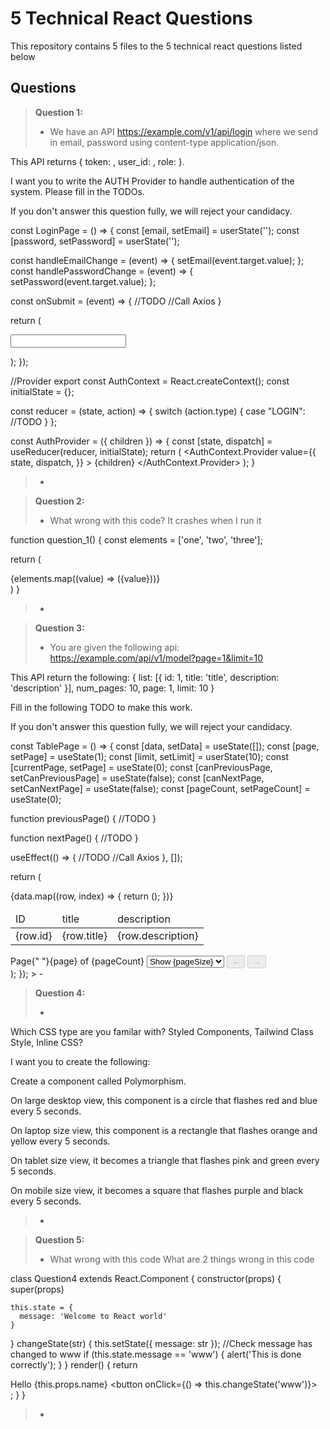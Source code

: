 # 5 Technical React Questions 
This repository contains 5 files to the 5 technical react questions listed below 

## Questions

> **Question 1:**
>
> - We have an API https://example.com/v1/api/login where we send in email,
password using content-type application/json.

This API returns { token: <JWT Token>, user_id: <integer>, role: <string>}.

I want you to write the AUTH Provider to handle authentication of the system.
Please fill in the TODOs.

If you don't answer this question fully, we will reject your candidacy.

const LoginPage = () => {
  const [email, setEmail] = userState('');
  const [password, setPassword] = userState('');

  const handleEmailChange = (event) => {
    setEmail(event.target.value);
  };
  const handlePasswordChange = (event) => {
    setPassword(event.target.value);
  };

  const onSubmit = (event) => {
    //TODO
    //Call Axios
  }

  return (<div>
  <form onSubmit={onSubmit}>
  <input type="email" onChange={}
  </form>
  </div>);
});

//Provider
export const AuthContext = React.createContext();
const initialState = {};

const reducer = (state, action) => {
  switch (action.type) {
    case "LOGIN":
    //TODO
  }
};

const AuthProvider = ({ children }) => {
  const [state, dispatch] = useReducer(reducer, initialState);
  return (
    <AuthContext.Provider
      value={{
        state,
        dispatch,
      }}
    >
      {children}
    </AuthContext.Provider>
  );
}
> -

> **Question 2:**
>
> - What wrong with this code? It crashes when I run it

function question_1() {
  const elements = ['one', 'two', 'three'];

  return (
    <div>
      {elements.map((value) => (<span>{value}</span>))}
    </div>
  )
}
> - 

> **Question 3:**
>
> - You are given the following api:
https://example.com/api/v1/model?page=1&limit=10

This API return the following:
{
  list: [{
    id: 1,
    title: 'title',
    description: 'description'
  }],
  num_pages: 10,
  page: 1,
  limit: 10
}

Fill in the following TODO to make this work.

If you don't answer this question fully, we will reject your candidacy.

const TablePage = () => {
  const [data, setData] = useState([]);
  const [page, setPage] = useState(1);
  const [limit, setLimit] = userState(10);
  const [currentPage, setPage] = useState(0);
  const [canPreviousPage, setCanPreviousPage] = useState(false);
  const [canNextPage, setCanNextPage] = useState(false);
  const [pageCount, setPageCount] = useState(0);

  function previousPage() {
    //TODO
  }

  function nextPage() {
    //TODO
  }

  useEffect(() => {
    //TODO
    //Call Axios
  }, []);

  return (<div>
  <table>
  <thead>
  <td>ID</td>
  <td>title</td>
  <td>description</td>
  </thead>
  <tbody>
  {data.map((row, index) => {
    return (<tr>
    <td>{row.id}</td>
    <td>{row.title}</td>
    <td>{row.description}</td>
    </tr>);
  })}
  </tbody>
  </table>
  <div>
  <span>Page{" "}{page} of {pageCount}</span>
  <select value={limit} onChange={(e) => {setLimit(Number(e.target.value)); }}>
    {[5, 10, 20, 30, 40, 50].map((pageSize) => (
      <option key={pageSize} value={pageSize}>
        Show {pageSize}
      </option>
    ))}
  </select>
  <button onClick={previousPage} disabled={!canPreviousPage}>
    &#x02190;
  </button>
  <button onClick={nextPage} disabled={!canNextPage}>
    &#x02192;
  </button>
  </div>
  </div>);
});
> - 


> **Question 4:**
>
> - 
Which CSS type are you familar with? Styled Components,
Tailwind Class Style, Inline CSS?

I want you to create the following:

Create a component called Polymorphism.

On large desktop view, this component is a circle that
flashes red and blue every 5 seconds.

On laptop size view, this component is a rectangle that
flashes orange and yellow every 5 seconds.

On tablet size view, it becomes a triangle that
flashes pink and green every 5 seconds.

On mobile size view, it becomes a square that
flashes purple and black every 5 seconds.
> - 

> **Question 5:**
>
> - What wrong with this code
What are 2 things wrong in this code

class Question4 extends React.Component {
	constructor(props) {
    super(props)

    this.state = {
      message: 'Welcome to React world'
    }
  }
  changeState(str) {
  	this.setState({
    	message: str
    });
    //Check message has changed to www
    if (this.state.message == 'www') {
    	alert('This is done correctly');
    }
  }
  render() {
    return <div>Hello {this.props.name}
    <button onClick={() => this.changeState('www')}></button>
    </div>;
  }
}
> - 
